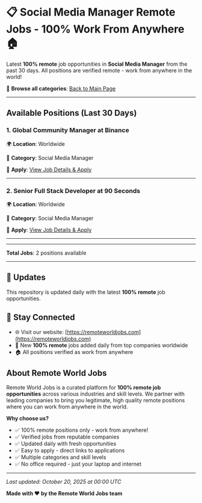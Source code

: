 # 📋 Social Media Manager Remote Jobs - 100% Work From Anywhere 🏠

Latest **100% remote** job opportunities in **Social Media Manager** from the past 30 days. All positions are verified remote - work from anywhere in the world!

🔗 **Browse all categories**: [Back to Main Page](README.md)

---

## Available Positions (Last 30 Days)

### 1. Global Community Manager at Binance

🌍 **Location**: Worldwide

📍 **Category**: Social Media Manager

🔗 **Apply**: [View Job Details & Apply](https://remoteworldjobs.com/global-community-manager-binance)

---

### 2. Senior Full Stack Developer at 90 Seconds

🌍 **Location**: Worldwide

📍 **Category**: Social Media Manager

🔗 **Apply**: [View Job Details & Apply](https://remoteworldjobs.com/senior-full-stack-developer-90-seconds)

---


---

**Total Jobs**: 2 positions available

---

## 🔄 Updates

This repository is updated daily with the latest **100% remote** job opportunities.

## 📧 Stay Connected

- 🌐 Visit our website: [https://remoteworldjobs.com](https://remoteworldjobs.com)
- 💼 New **100% remote** jobs added daily from top companies worldwide
- 🏠 All positions verified as work from anywhere

## About Remote World Jobs

Remote World Jobs is a curated platform for **100% remote job opportunities** across various industries and skill levels. We partner with leading companies to bring you legitimate, high quality remote positions where you can work from anywhere in the world.

**Why choose us?**
- ✅ 100% remote positions only - work from anywhere!
- ✅ Verified jobs from reputable companies
- ✅ Updated daily with fresh opportunities
- ✅ Easy to apply - direct links to applications
- ✅ Multiple categories and skill levels
- ✅ No office required - just your laptop and internet

---

_Last updated: October 20, 2025 at 00:00 UTC_

**Made with ❤️ by the Remote World Jobs team**

